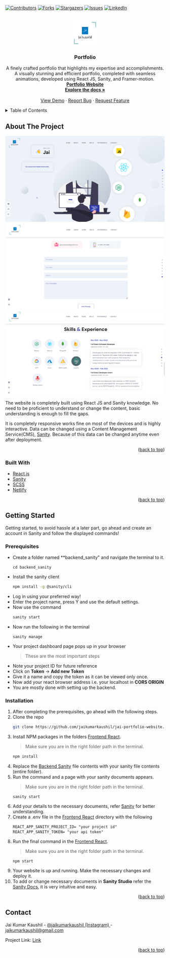 <div id="top"></div>
<!--
*** Thanks for checking out the Best-README-Template. If you have a suggestion
*** That would make this better, please fork the repo and create a pull request
*** or simply open an issue with the tag "enhancement".
*** Don't forget to give the project a star!
*** Thanks again! Now go create something AMAZING! :D
-->

<!-- PROJECT SHIELDS -->
<!--
*** I'm using markdown "reference style" links for readability.
*** Reference links are enclosed in brackets [ ] instead of parentheses ( ).
*** See the bottom of this document for the declaration of the reference variables
*** for contributors-url, forks-url, etc. This is an optional, concise syntax you may use.
*** https://www.markdownguide.org/basic-syntax/#reference-style-links
-->

[![Contributors][contributors-shield]][contributors-url]
[![Forks][forks-shield]][forks-url]
[![Stargazers][stars-shield]][stars-url]
[![Issues][issues-shield]][issues-url]
[![LinkedIn][linkedin-shield]][linkedin-url]

<!-- PROJECT LOGO -->
<br />
<div align="center">
  <a href="https://github.com/jaikumarkaushil/personal-portfolio">
    <img src="frontend_react/src/assets/logo.png" alt="Logo" width="80" height="80">
  </a>

<h3 align="center">Portfolio</h3>

  <p align="center">
    A finely crafted portfolio that highlights my expertise and accomplishments. A visually stunning and efficient portfolio, completed with seamless animations, developed using React JS, Sanity, and Framer-motion.
    <br />
    <a href="https://jaik-portfolio.netlify.app" target="_blank" rel="noreferrer"><strong>Portfolio Website</strong></a>
    <br />
    <a href="https://github.com/jaikumarkaushil/jai-portfolio-website"><strong>Explore the docs »</strong></a>
    <br />
    <br />
    <a href="https://jaik-portfolio.netlify.app" target="_blank" rel="noreferrer">View Demo</a>
    ·
    <a href="https://github.com/jaikumarkaushil/jai-portfolio-website/issues">Report Bug</a>
    ·
    <a href="https://github.com/jaikumarkaushil/jai-portfolio-website/issues">Request Feature</a>
  </p>
</div>

<!-- TABLE OF CONTENTS -->
<details>
  <summary>Table of Contents</summary>
  <ol>
    <li>
      <a href="#about-the-project">About The Project</a>
      <ul>
        <li><a href="#built-with">Built With</a></li>
      </ul>
    </li>
    <li>
      <a href="#getting-started">Getting Started</a>
      <ul>
        <li><a href="#prerequisites">Prerequisites</a></li>
        <li><a href="#installation">Installation</a></li>
      </ul>
    </li>
    <li><a href="#usage">Usage</a></li>
    <li><a href="#roadmap">Roadmap</a></li>
    <li><a href="#contributing">Contributing</a></li>
    <li><a href="#license">License</a></li>
    <li><a href="#contact">Contact</a></li>
    <li><a href="#acknowledgments">Acknowledgments</a></li>
  </ol>
</details>

<!-- ABOUT THE PROJECT -->

## About The Project

[![Home Page][product-screenshot-1]](https://jai-kaushil.tech)
[![Skills Page][product-screenshot-2]](https://jai-kaushil.tech/#skills)
[![Contact Page][product-screenshot-3]](https://jai-kaushil.tech/#contact)

The website is completely built using React JS and Sanity knowledge. No need to be proficient to understand or change the content, basic understanding is enough to fill the gaps.

It is completely responsive works fine on most of the devices and is highly interactive. Data can be changed using a Content Management Service(CMS), [Sanity](https://www.sanity.io/). Because of this data can be changed anytime even after deployment.

<p align="right">(<a href="#top">back to top</a>)</p>

### Built With

- [React.js](https://reactjs.org/)
- [Sanity](https://www.sanity.io/)
- [SCSS](https://sass-lang.com/)
- [Netlify](https://www.netlify.com/)

<p align="right">(<a href="#top">back to top</a>)</p>

<!-- GETTING STARTED -->

## Getting Started

Getting started, to avoid hassle at a later part, go ahead and create an account in Sanity and follow the displayed commands!

### Prerequisites

- Create a folder named \*\*backend_sanity" and navigate the terminal to it.
  ```
  cd backend_sanity
  ```
- Install the sanity client
  ```sh
  npm install -g @sanity/cli
  ```
- Log in using your preferred way!
- Enter the project name, press Y and use the default settings.
- Now use the command
  ```sh
  sanity start
  ```
- Now run the following in the terminal
  ```
  sanity manage
  ```
- Your project dashboard page pops up in your browser
  > These are the most important steps
- Note your project ID for future reference
- Click on **Token** -> **Add new Token**
- Give it a name and copy the token as it can be viewed only once.
- Now add your react browser address i.e. your localhost in **CORS ORIGIN**
- You are mostly done with setting up the backend.

### Installation

1. After completing the prerequisites, go ahead with the following steps.
2. Clone the repo
   ```sh
   git clone https://github.com/jaikumarkaushil/jai-portfolio-website.git
   ```
3. Install NPM packages in the folders [Frontend React](/frontend_react).
   > Make sure you are in the right folder path in the terminal.
   ```sh
   npm install
   ```
4. Replace the [Backend Sanity](/portfolio_backend) file contents with your sanity file contents (entire folder).
5. Run the command and a page with your sanity documents appears.
   > Make sure you are in the right folder path in the terminal.
   ```
   sanity start
   ```
6. Add your details to the necessary documents, refer [Sanity](https://www.sanity.io/docs) for better understanding.
7. Create a .env file in the [Frontend React](/frontend_react) directory with the following
   ```
   REACT_APP_SANITY_PROJECT_ID= "your project id"
   REACT_APP_SANITY_TOKEN= "your api token"
   ```
8. Run the final command in the [Frontend React](/frontend_react).
   > Make sure you are in the right folder path in the terminal.
   ```
   npm start
   ```
9. Your website is up and running. Make the necessary changes and deploy it.
10. To add or change necessary documents in **Sanity Studio** refer the [Sanity Docs](https://sanity.io/docs), it is very intuitive and easy.

<p align="right">(<a href="#top">back to top</a>)</p>

<!-- CONTACT -->

## Contact

Jai Kumar Kaushil - [@jaikumarkaushil (Instagram) ](https://instagram.com/jaikumarkaushill) - jaikumarkaushil@gmail.com

Project Link: [Link](https://jai-kaushil.tech/)

<p align="right">(<a href="#top">back to top</a>)</p>

<!-- MARKDOWN LINKS & IMAGES -->
<!-- https://www.markdownguide.org/basic-syntax/#reference-style-links -->

[contributors-shield]: https://img.shields.io/github/contributors/jaikumarkaushil/jai-portfolio-website.svg?style=for-the-badge
[contributors-url]: https://github.com/jaikumarkaushil/jai-portfolio-website/graphs/contributors
[forks-shield]: https://img.shields.io/github/forks/jaikumarkaushil/jai-portfolio-website.svg?style=for-the-badge
[forks-url]: https://github.com/jaikumarkaushil/jai-portfolio-website/network/members
[stars-shield]: https://img.shields.io/github/stars/jaikumarkaushil/jai-portfolio-website.svg?style=for-the-badge
[stars-url]: https://github.com/jaikumarkaushil/jai-portfolio-website/stargazers
[issues-shield]: https://img.shields.io/github/issues/jaikumarkaushil/jai-portfolio-website.svg?style=for-the-badge
[issues-url]: https://github.com/jaikumarkaushil/jai-portfolio-website/issues
[license-shield]: https://img.shields.io/github/license/jaikumarkaushil/jai-portfolio-website.svg?style=for-the-badge
[license-url]: https://github.com/jaikumarkaushil/jai-portfolio-website/blob/master/LICENSE.txt
[linkedin-shield]: https://img.shields.io/badge/-LinkedIn-black.svg?style=for-the-badge&logo=linkedin&colorB=555
[linkedin-url]: https://linkedin.com/in/jai-kumar-kaushil
[product-screenshot-1]: images/home-page.png
[product-screenshot-2]: images/contact-page.png
[product-screenshot-3]: images/skills-page.png
